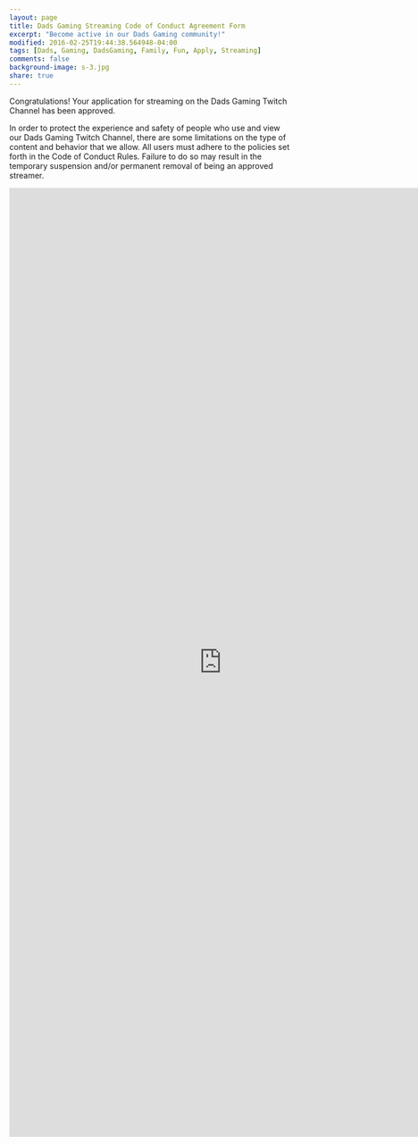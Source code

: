 ```yaml
---
layout: page
title: Dads Gaming Streaming Code of Conduct Agreement Form
excerpt: "Become active in our Dads Gaming community!"
modified: 2016-02-25T19:44:38.564948-04:00
tags: [Dads, Gaming, DadsGaming, Family, Fun, Apply, Streaming]
comments: false
background-image: s-3.jpg
share: true
---
```


Congratulations! Your application for streaming on the Dads Gaming Twitch Channel has been approved.

In order to protect the experience and safety of people who use and view our Dads Gaming Twitch Channel, there are some limitations on the type of content and behavior that we allow. All users must adhere to the policies set forth in the Code of Conduct Rules. Failure to do so may result in the temporary suspension and/or permanent removal of being an approved streamer.

<iframe src="https://docs.google.com/forms/d/1yqI_1uKyM-wJznK6z2qilDs4lwWxyXFejCFglqT943Q/viewform?embedded=true" width="760" height="1700" frameborder="0" marginheight="0" marginwidth="0">Loading...</iframe>

